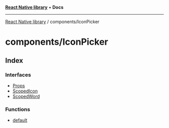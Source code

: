[**React Native library**](../../index.md) • **Docs**

***

[React Native library](../../modules.md) / components/IconPicker

# components/IconPicker

## Index

### Interfaces

- [Props](interfaces/Props.md)
- [ScopedIcon](interfaces/ScopedIcon.md)
- [ScopedWord](interfaces/ScopedWord.md)

### Functions

- [default](functions/default.md)
